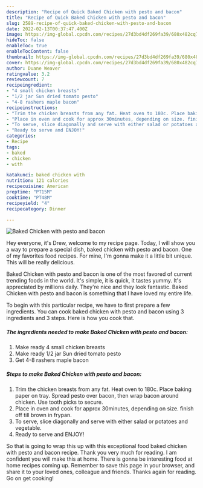 ```yaml
---
description: "Recipe of Quick Baked Chicken with pesto and bacon"
title: "Recipe of Quick Baked Chicken with pesto and bacon"
slug: 2589-recipe-of-quick-baked-chicken-with-pesto-and-bacon
date: 2022-02-13T00:37:47.400Z
image: https://img-global.cpcdn.com/recipes/27d3bd4df269fa39/680x482cq70/baked-chicken-with-pesto-and-bacon-recipe-main-photo.jpg
hideToc: false
enableToc: true
enableTocContent: false
thumbnail: https://img-global.cpcdn.com/recipes/27d3bd4df269fa39/680x482cq70/baked-chicken-with-pesto-and-bacon-recipe-main-photo.jpg
cover: https://img-global.cpcdn.com/recipes/27d3bd4df269fa39/680x482cq70/baked-chicken-with-pesto-and-bacon-recipe-main-photo.jpg
author: Duane Weaver
ratingvalue: 3.2
reviewcount: 7
recipeingredient:
- "4 small chicken breasts"
- "1/2 jar Sun dried tomato pesto"
- "4-8 rashers maple bacon"
recipeinstructions:
- "Trim the chicken breasts from any fat. Heat oven to 180c. Place baking paper on tray. Spread pesto over bacon, then wrap bacon around chicken. Use tooth picks to secure."
- "Place in oven and cook for approx 30minutes, depending on size. finish off till brown in frypan."
- "To serve, slice diagonally and serve with either salad or potatoes and vegetable."
- "Ready to serve and ENJOY!"
categories:
- Recipe
tags:
- baked
- chicken
- with

katakunci: baked chicken with 
nutrition: 121 calories
recipecuisine: American
preptime: "PT15M"
cooktime: "PT48M"
recipeyield: "4"
recipecategory: Dinner

---
```



![Baked Chicken with pesto and bacon](https://img-global.cpcdn.com/recipes/27d3bd4df269fa39/680x482cq70/baked-chicken-with-pesto-and-bacon-recipe-main-photo.jpg)

Hey everyone, it's Drew, welcome to my recipe page. Today, I will show you a way to prepare a special dish, baked chicken with pesto and bacon. One of my favorites food recipes. For mine, I'm gonna make it a little bit unique. This will be really delicious.

Baked Chicken with pesto and bacon is one of the most favored of current trending foods in the world. It's simple, it is quick, it tastes yummy. It's appreciated by millions daily. They're nice and they look fantastic. Baked Chicken with pesto and bacon is something that I have loved my entire life.




To begin with this particular recipe, we have to first prepare a few ingredients. You can cook baked chicken with pesto and bacon using 3 ingredients and 3 steps. Here is how you cook that.

<!--inarticleads1-->

##### The ingredients needed to make Baked Chicken with pesto and bacon:

1. Make ready 4 small chicken breasts
1. Make ready 1/2 jar Sun dried tomato pesto
1. Get 4-8 rashers maple bacon




<!--inarticleads2-->

##### Steps to make Baked Chicken with pesto and bacon:

1. Trim the chicken breasts from any fat. Heat oven to 180c. Place baking paper on tray. Spread pesto over bacon, then wrap bacon around chicken. Use tooth picks to secure.
1. Place in oven and cook for approx 30minutes, depending on size. finish off till brown in frypan.
1. To serve, slice diagonally and serve with either salad or potatoes and vegetable.
1. Ready to serve and ENJOY!



So that is going to wrap this up with this exceptional food baked chicken with pesto and bacon recipe. Thank you very much for reading. I am confident you will make this at home. There is gonna be interesting food at home recipes coming up. Remember to save this page in your browser, and share it to your loved ones, colleague and friends. Thanks again for reading. Go on get cooking!
